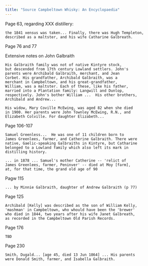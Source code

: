 ```yaml
---
title: "Source Campbeltown Whisky: An Encyclopaedia"
---
```



Page 63, regarding XXX distillery:

    the 1841 xensus was taken... Finally, there was Hugh Templeton,
    described as a maltster, and his wife Catharine Galbreath.
   
Page 76 and 77

Extensive notes on John Galbraith

    His Galbraith family was not of native Kintyre stock, 
    but descended from 17th century Lowland settlers. John's
    parents were Archibald Galbraith, merchant, and Jean
    Corbet. His grandfather, Archibald Galbraith, was a
    merchant in Campbeltown, and his great-grandfather,
    William, was a maltster. Each of these, like his father,
    married into a Plantation family: Langwill and Dunlop,
    respectively. John's bother William ...  His other brothers,
    Archibald and Andrew...
   
    His widow, Mary Coville McEwing, was aged 82 when she died
    in 1900. Her parents were John Townley McEwing, R.N., and 
    Elizabeth Colville. For daughter Elizabeth...
 
 Page 106-107
 
    Samuel Greenless...  He was one of 11 children born to
    James Greenlees, farmer, and Catherine Galbraith. There were
    native, Gaelic-speaking Galbraiths in Kintyre, but Catharine
    belonged to a Lowland family which also left its mark in
    distilling history.
    
    ... in 1878 ... Samuel's mother Catherine -- 'relict of 
    James Greenlees, farmer, Peninver' -- died at Moy [farm],
    at, for that time, the grand old age of 90
    
Pagw 115

    ... by Minnie Galbraith, daughter of Andrew Galbraith (p 77)
   
Page 125

    Archibald [Kelly] was described as the son of William Kelly,
    'mashman' in Campbeltown, who whould have been the 'brewer'
    who died in 1844, two years after his wife Janet Galbreath,
    as recorded in the Campbeltown Old Parish Records.
    
Page 176

    TBD
    
Page 230

    Smith, Dugald... [age 45, died 13 Jun 1864] ... His parents
    were Donald Smith, farmer, and Isabella Galbraith.
    
 
   
